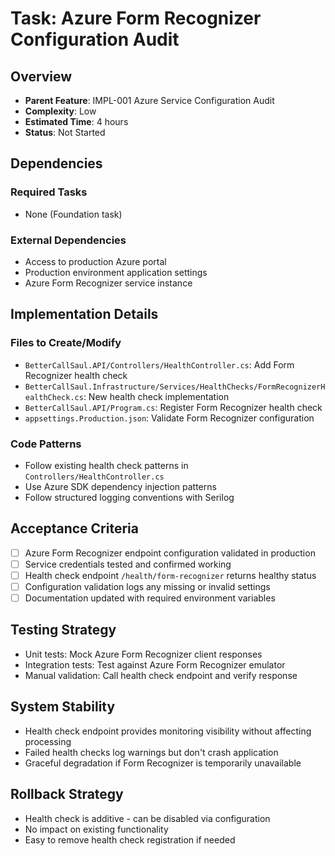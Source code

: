 # Task: Azure Form Recognizer Configuration Audit

## Overview
- **Parent Feature**: IMPL-001 Azure Service Configuration Audit
- **Complexity**: Low
- **Estimated Time**: 4 hours
- **Status**: Not Started

## Dependencies
### Required Tasks
- None (Foundation task)

### External Dependencies
- Access to production Azure portal
- Production environment application settings
- Azure Form Recognizer service instance

## Implementation Details
### Files to Create/Modify
- `BetterCallSaul.API/Controllers/HealthController.cs`: Add Form Recognizer health check
- `BetterCallSaul.Infrastructure/Services/HealthChecks/FormRecognizerHealthCheck.cs`: New health check implementation
- `BetterCallSaul.API/Program.cs`: Register Form Recognizer health check
- `appsettings.Production.json`: Validate Form Recognizer configuration

### Code Patterns
- Follow existing health check patterns in `Controllers/HealthController.cs`
- Use Azure SDK dependency injection patterns
- Follow structured logging conventions with Serilog

## Acceptance Criteria
- [ ] Azure Form Recognizer endpoint configuration validated in production
- [ ] Service credentials tested and confirmed working
- [ ] Health check endpoint `/health/form-recognizer` returns healthy status
- [ ] Configuration validation logs any missing or invalid settings
- [ ] Documentation updated with required environment variables

## Testing Strategy
- Unit tests: Mock Azure Form Recognizer client responses
- Integration tests: Test against Azure Form Recognizer emulator
- Manual validation: Call health check endpoint and verify response

## System Stability
- Health check endpoint provides monitoring visibility without affecting processing
- Failed health checks log warnings but don't crash application
- Graceful degradation if Form Recognizer is temporarily unavailable

## Rollback Strategy
- Health check is additive - can be disabled via configuration
- No impact on existing functionality
- Easy to remove health check registration if needed
